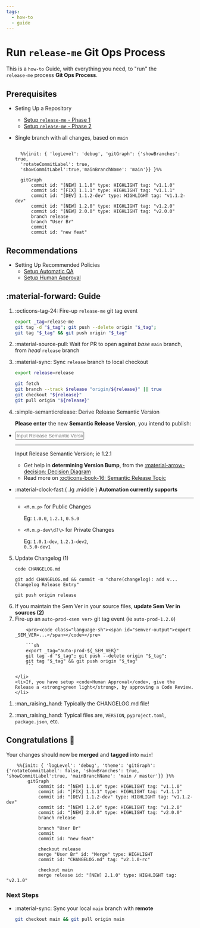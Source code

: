 ```yaml
---
tags:
  - how-to
  - guide
---
```


# Run `release-me` Git Ops Process

This is a `how-to` Guide, with everything you need, to "run" the  
`release-me` process **Git Ops Process**.

## Prerequisites
- Seting Up a Repository
    - [Setup `release-me` - Phase 1](../setup/guide_setup_gitops_release_me.md)
    - [Setup `release-me` - Phase 2](../setup/guide_setup_gitops_release_me_phase_2.md)

- Single branch with all changes, based on `main`

    ```mermaid

      %%{init: { 'logLevel': 'debug', 'gitGraph': {'showBranches': true, 
      'rotateCommitLabel': true,
      'showCommitLabel':true,'mainBranchName': 'main'}} }%%

      gitGraph
          commit id: "[NEW] 1.1.0" type: HIGHLIGHT tag: "v1.1.0"
          commit id: "[FIX] 1.1.1" type: HIGHLIGHT tag: "v1.1.1"
          commit id: "[DEV] 1.1.2-dev" type: HIGHLIGHT tag: "v1.1.2-dev"
          commit id: "[NEW] 1.2.0" type: HIGHLIGHT tag: "v1.2.0"
          commit id: "[NEW] 2.0.0" type: HIGHLIGHT tag: "v2.0.0"
          branch release
          branch "User Br"
          commit
          commit id: "new feat"
    ```

## Recommendations

- Setting Up Recommended Policies
    - [Setup Automatic QA](../setup/guide_setup_main_automated_acceptance.md)
    - [Setup Human Approval](../setup/guide_setup_main_manual_acceptance.md)


## :material-forward: Guide


<!-- <div class="annotate" markdown> -->

1. :octicons-tag-24: Fire-up `release-me` git tag event

    ```sh
    export _tag=release-me
    git tag -d "$_tag"; git push --delete origin "$_tag";
    git tag "$_tag" && git push origin "$_tag"
    ```

2. :material-source-pull: Wait for PR to open against *base* `main` branch, from *head* `release` branch

3. :material-sync: Sync `release` branch to local checkout

    ```sh
    export release=release
    ```

    ```sh
    git fetch
    git branch --track $release "origin/${release}" || true
    git checkout "${release}"
    git pull origin "${release}"
    ```

4. :simple-semanticrelease: Derive Release Semantic Version

    **Please enter** the new **Semantic Release Version**, you intend to publish:

<div class="grid cards" markdown>

-   <input type="text" id="semver-input" placeholder="Input Release Semantic Version; ie 1.2.1" oninput="updateSemVer()">

    ---

    Input Release Semantic Version; ie 1.2.1

    - Get help in **determining Version Bump**, from the [:material-arrow-decision: Decision Diagram](../../../topics/semantic-release.md#semantic-release-version-bump)
    - Read more on [:octicons-book-16: Semantic Release Topic](../../../topics/semantic-release.md)


-   :material-clock-fast:{ .lg .middle } __Automation currently supports__

    ---

    - `<M.m.p>` for Public Changes

        Eg: `1.0.0`, `1.2.1`, `0.5.0`

    - `<M.m.p-dev\d?\>` for Private Changes

        Eg: `1.0.1-dev`, `1.2.1-dev2`,  
        `0.5.0-dev1`

</div>

<div class="annotate" markdown>

<ol start="5">
    <li>Update Changelog (1)<pre><code>code CHANGELOG.md</pre></code><pre><code class="language-sh"><span id="semver-output2">git add CHANGELOG.md && commit -m "chore(changelog): add v... Changelog Release Entry"</span></pre></code><pre><code>git push origin release</pre></code></li>
    <li>If you maintain the Sem Ver in your source files, <strong>update Sem Ver in sources (2)</strong></li>
    <li>Fire-up an <code>auto-prod-&lt;sem ver&gt;</code> git tag event (ie <code>auto-prod-1.2.0</code>)

        <pre><code class="language-sh"><span id="semver-output">export _SEM_VER=...</span></code></pre>

        ```sh
        export _tag="auto-prod-${_SEM_VER}"
        git tag -d "$_tag"; git push --delete origin "$_tag";
        git tag "$_tag" && git push origin "$_tag"
        ```

    </li>
    <li>If, you have setup <code>Human Approval</code>, give the Release a <strong>green light</strong>, by approving a Code Review.</li>
</ol>

<script> function updateSemVer() { var input = document.getElementById('semver-input').value; document.getElementById('semver-output').innerText = 'export _SEM_VER=' + input; document.getElementById('semver-output2').innerHTML = 'git add CHANGELOG.md && commit -m "chore(changelog): add v' + input + ' Changelog Release Entry"'; } </script>

</div>

1.  :man_raising_hand: Typically the CHANGELOG.md file!

2.  :man_raising_hand: Typical files are, `VERSION`, `pyproject.toml`, `package.json`, etc.

## Congratulations :partying_face:

Your changes should now be **merged** and **tagged** into `main`!

```mermaid
    %%{init: { 'logLevel': 'debug', 'theme': 'gitGraph': {'rotateCommitLabel': false, 'showBranches': true, 'showCommitLabel':true, 'mainBranchName': 'main / master'}} }%%
        gitGraph
            commit id: "[NEW] 1.1.0" type: HIGHLIGHT tag: "v1.1.0"
            commit id: "[FIX] 1.1.1" type: HIGHLIGHT tag: "v1.1.1"
            commit id: "[DEV] 1.1.2-dev" type: HIGHLIGHT tag: "v1.1.2-dev"
            commit id: "[NEW] 1.2.0" type: HIGHLIGHT tag: "v1.2.0"
            commit id: "[NEW] 2.0.0" type: HIGHLIGHT tag: "v2.0.0"
            branch release

            branch "User Br"
            commit
            commit id: "new feat"

            checkout release
            merge "User Br" id: "Merge" type: HIGHLIGHT
            commit id: "CHANGELOG.md" tag: "v2.1.0-rc"

            checkout main
            merge release id: "[NEW] 2.1.0" type: HIGHLIGHT tag: "v2.1.0"
```

### Next Steps

- :material-sync: Sync your local `main` branch with **remote**

    ```sh
    git checkout main && git pull origin main
    ```

